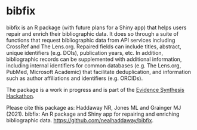 
<!-- README.md is generated from README.Rmd. Please edit that file -->

# bibfix

<!-- badges: start -->

<!-- badges: end -->

bibfix is an R package (with future plans for a Shiny app) that helps
users repair and enrich their bibliographic data. It does so through a
suite of functions that request bibliographic data from API services
including CrossRef and The Lens.org. Repaired fields can include titles,
abstract, unique identifiers (e.g. DOIs), publication years, etc. In
addition, bibliographic records can be supplemented with additional
information, including internal identifiers for common databases
(e.g. The Lens.org, PubMed, Microsoft Academic) that facilitate
deduplication, and information such as author affiliations and
identifiers (e.g. ORCIDs).

The package is a work in progress and is part of the
<a href="https://www.eshackathon.org/" target="_blank">Evidence
Synthesis Hackathon</a>.

Please cite this package as: Haddaway NR, Jones ML and Grainger MJ
(2021). bibfix: An R package and Shiny app for repairing and enriching
bibliographic data.
<a href="https://github.com/nealhaddaway/bibfix" target="_blank">https://github.com/nealhaddaway/bibfix</a>.
